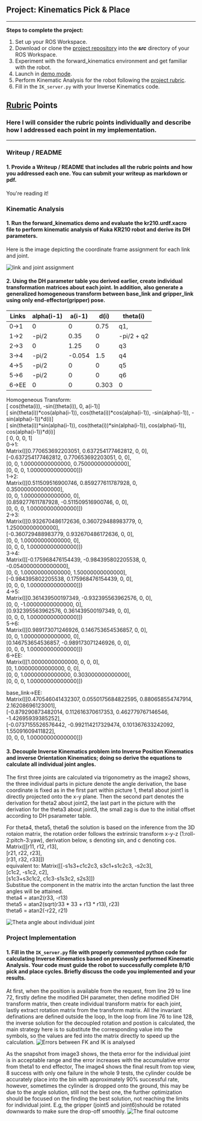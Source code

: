 ## Project: Kinematics Pick & Place

---


**Steps to complete the project:**  


1. Set up your ROS Workspace.
2. Download or clone the [project repository](https://github.com/udacity/RoboND-Kinematics-Project) into the ***src*** directory of your ROS Workspace.  
3. Experiment with the forward_kinematics environment and get familiar with the robot.
4. Launch in [demo mode](https://classroom.udacity.com/nanodegrees/nd209/parts/7b2fd2d7-e181-401e-977a-6158c77bf816/modules/8855de3f-2897-46c3-a805-628b5ecf045b/lessons/91d017b1-4493-4522-ad52-04a74a01094c/concepts/ae64bb91-e8c4-44c9-adbe-798e8f688193).
5. Perform Kinematic Analysis for the robot following the [project rubric](https://review.udacity.com/#!/rubrics/972/view).
6. Fill in the `IK_server.py` with your Inverse Kinematics code. 


## [Rubric](https://review.udacity.com/#!/rubrics/972/view) Points
### Here I will consider the rubric points individually and describe how I addressed each point in my implementation.  

---
### Writeup / README

#### 1. Provide a Writeup / README that includes all the rubric points and how you addressed each one.  You can submit your writeup as markdown or pdf.  

You're reading it!

### Kinematic Analysis
#### 1. Run the forward_kinematics demo and evaluate the kr210.urdf.xacro file to perform kinematic analysis of Kuka KR210 robot and derive its DH parameters.

Here is the image depicting the coordinate frame assignment for each link and joint.

![link and joint assignment](transform_assignment.jpg)

#### 2. Using the DH parameter table you derived earlier, create individual transformation matrices about each joint. In addition, also generate a generalized homogeneous transform between base_link and gripper_link using only end-effector(gripper) pose.

Links | alpha(i-1) | a(i-1) | d(i) | theta(i)
--- | --- | --- | --- | ---
0->1 | 0 | 0| 0.75 | q1,
1->2 | -pi/2 | 0.35 | 0 | -pi/2 + q2
2->3 | 0 | 1.25 | 0 | q3
3->4 | -pi/2 | -0.054 | 1.5 | q4
4->5 | -pi/2 | 0 | 0 | q5
5->6 | -pi/2 | 0 | 0 | q6
6->EE | 0 | 0 | 0.303 | 0

Homogeneous Transform:<br />
                            [     cos(theta(i)),                               -sin((theta(i)),            0,                    a(i-1)]<br />
                            [     sin(theta(i))*cos(alpha(i-1)), cos(theta(i))*cos(alpha(i-1)), -sin(alpha(i-1)), -sin(alpha(i-1))*d(i)]<br />
                            [     sin(theta(i))*sin(alpha(i-1)), cos(theta(i))*sin(alpha(i-1)),  cos(alpha(i-1)),  cos(alpha(i-1))*d(i)]<br />
                            [                 0,                 0,                                 0,                                1]<br />
0->1:<br />
        Matrix([[0.770653692203051, 0.637254177462812, 0, 0], <br />
                [-0.637254177462812, 0.770653692203051, 0, 0], <br />
                [0, 0, 1.00000000000000, 0.750000000000000], <br />
                [0, 0, 0, 1.00000000000000]]) <br />
1->2:<br />
        Matrix([[0.511509516900746, 0.859277611787928, 0, 0.350000000000000], <br />
                [0, 0, 1.00000000000000, 0], <br />
                [0.859277611787928, -0.511509516900746, 0, 0], <br />
                [0, 0, 0, 1.00000000000000]]) <br />
2->3:<br />
        Matrix([[0.932670486172636, 0.360729488983779, 0, 1.25000000000000], <br />
                [-0.360729488983779, 0.932670486172636, 0, 0], <br />
                [0, 0, 1.00000000000000, 0], <br />
                [0, 0, 0, 1.00000000000000]]) <br />
3->4:<br />
        Matrix([[-0.175968476154439, -0.984395802205538, 0, -0.0540000000000000], <br />
                [0, 0, 1.00000000000000, 1.50000000000000], <br />
                [-0.984395802205538, 0.175968476154439, 0, 0], <br />
                [0, 0, 0, 1.00000000000000]]) <br />
4->5:<br />
        Matrix([[0.361439500197349, -0.932395563962576, 0, 0], <br />
                [0, 0, -1.00000000000000, 0], <br />
                [0.932395563962576, 0.361439500197349, 0, 0], <br />
                [0, 0, 0, 1.00000000000000]]) <br />
5->6:<br />
        Matrix([[0.989173071246926, 0.146753654536857, 0, 0], <br />
                [0, 0, 1.00000000000000, 0], <br />
                [0.146753654536857, -0.989173071246926, 0, 0], <br />
                [0, 0, 0, 1.00000000000000]]) <br />
6->EE:<br />
        Matrix([[1.00000000000000, 0, 0, 0], <br />
                [0, 1.00000000000000, 0, 0], <br />
                [0, 0, 1.00000000000000, 0.303000000000000], <br />
                [0, 0, 0, 1.00000000000000]]) <br />

base_link->EE: <br />
        Matrix([[0.470546041432307, 0.0550175684822595, 0.880658554747914, 2.16208696123001], <br />
                [-0.879290873482014, 0.112616370617353, 0.462779767146546, -1.42695939385252], <br />
                [-0.0737155526576442, -0.992114217329474, 0.101367633242092, 1.55091609411822], <br />
                [0, 0, 0, 1.00000000000000]]) <br />

#### 3. Decouple Inverse Kinematics problem into Inverse Position Kinematics and inverse Orientation Kinematics; doing so derive the equations to calculate all individual joint angles.

The first three joints are calculated via trigonometry as the image2 shows, the three individual parts in picture denote the angle derivation, the base coordinate is fixed as in the first part within picture 1, theta1 about joint1 is directly projected onto the x-y plane. Then the second part denotes the derivation for theta2 about joint2, the last part in the picture with the derivation for the theta3 about joint3, the small zag is due to the initial offset according to DH psarameter table.

For theta4, theta5, theta6 the solution is based on the inference from the 3D rotaion matrix, the rotation order follows the extrinsic transform x-y-z (1:roll-2:pitch-3:yaw), derivation below, s denoting sin, and c denoting cos.
        Matrix([[r11, r12, r13], <br />
                [r21, r22, r23], <br />
                [r31, r32, r33]])<br />
       equivalent to:
        Matrix([[-s1s3+c1c2c3, s3c1+s1c2c3, -s2c3], <br />
                [c1c2,               -s1c2,    c2], <br />
                [s1c3+s3c1c2,  c1c3-s1s3c2,  s2s3]])<br />
Substitue the component in the matrix into the arctan function the last three angles will be attained.   
            theta4 = atan2(r33, -r13)<br />
            theta5 = atan2(sqrt(r33 * 33 + r13 * r13), r23)<br />
            theta6 = atan2(-r22, r21)<br />
		
![Theta angle about individual joint](joint_derivation.jpg)

### Project Implementation

#### 1. Fill in the `IK_server.py` file with properly commented python code for calculating Inverse Kinematics based on previously performed Kinematic Analysis. Your code must guide the robot to successfully complete 8/10 pick and place cycles. Briefly discuss the code you implemented and your results. 

At first, when the position is available from the request, from line 29 to line 72, firstly define the modified DH parameter, then define modified DH transform matrix, then create individual transform matrix for each joint, lastly extract rotation matrix from the transform matrix. All the invariant definations are defined outside the loop, 
In the loop from line 76 to line 128, the inverse solution for the decoupled rotation and postion is calculated, the main strategy here is to substitute the corresponding value into the symbols, so the values are fed into the matrix directly to speed up the calculation.
![Errors between FK and IK is analysed](Debug_error_eva.png)

As the snapshot from image3 shows, the theta error for the individual joint is in acceptable range and the error increases with the accumulative error from theta1 to end effector, 
The image4 shows the final result from top view, 8 success with only one failure in the whole 9 tests, the cylinder coulde be accurately place into the bin with approximately 90% successful rate, however, sometimes the cylinder is dropped onto the ground, this may be due to the angle solution, still not the best one, the further optimization should be focused on the finding the best solution, not reaching the limits for individual joint. E.g, the gripper (joint5 and joint6)should be rotated downwards to make sure the drop-off smoothly. 
![The final outcome](Final_outcome.jpg)

